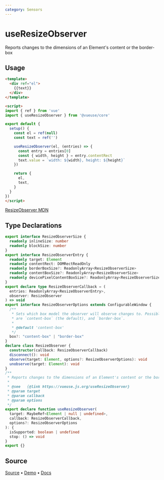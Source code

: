 ```yaml
---
category: Sensors
---
```


# useResizeObserver

Reports changes to the dimensions of an Element's content or the border-box

## Usage

```html {16-20}
<template>
  <div ref="el">
    {{text}}
  </div>
</template>

<script>
import { ref } from 'vue'
import { useResizeObserver } from '@vueuse/core'

export default {
  setup() {
    const el = ref(null)
    const text = ref('')

    useResizeObserver(el, (entries) => {
      const entry = entries[0]
      const { width, height } = entry.contentRect
      text.value = `width: ${width}, height: ${height}`
    })

    return {
      el,
      text,
    }
  }
})
</script>
```

[ResizeObserver MDN](https://developer.mozilla.org/en-US/docs/Web/API/ResizeObserver)


<!--FOOTER_STARTS-->
## Type Declarations

```typescript
export interface ResizeObserverSize {
  readonly inlineSize: number
  readonly blockSize: number
}
export interface ResizeObserverEntry {
  readonly target: Element
  readonly contentRect: DOMRectReadOnly
  readonly borderBoxSize?: ReadonlyArray<ResizeObserverSize>
  readonly contentBoxSize?: ReadonlyArray<ResizeObserverSize>
  readonly devicePixelContentBoxSize?: ReadonlyArray<ResizeObserverSize>
}
export declare type ResizeObserverCallback = (
  entries: ReadonlyArray<ResizeObserverEntry>,
  observer: ResizeObserver
) => void
export interface ResizeObserverOptions extends ConfigurableWindow {
  /**
   * Sets which box model the observer will observe changes to. Possible values
   * are `content-box` (the default), and `border-box`.
   *
   * @default 'content-box'
   */
  box?: "content-box" | "border-box"
}
declare class ResizeObserver {
  constructor(callback: ResizeObserverCallback)
  disconnect(): void
  observe(target: Element, options?: ResizeObserverOptions): void
  unobserve(target: Element): void
}
/**
 * Reports changes to the dimensions of an Element's content or the border-box
 *
 * @see   {@link https://vueuse.js.org/useResizeObserver}
 * @param target
 * @param callback
 * @param options
 */
export declare function useResizeObserver(
  target: MaybeRef<Element | null | undefined>,
  callback: ResizeObserverCallback,
  options?: ResizeObserverOptions
): {
  isSupported: boolean | undefined
  stop: () => void
}
export {}
```

## Source

[Source](https://github.com/vueuse/vueuse/blob/master/packages/core/useResizeObserver/index.ts) • [Demo](https://github.com/vueuse/vueuse/blob/master/packages/core/useResizeObserver/demo.vue) • [Docs](https://github.com/vueuse/vueuse/blob/master/packages/core/useResizeObserver/index.md)


<!--FOOTER_ENDS-->
